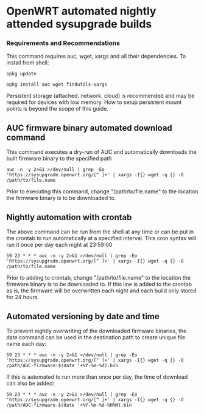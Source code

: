 # OpenWRT automated nightly attended sysupgrade builds
### Requirements and Recommendations

This command requires auc, wget, xargs and all their dependencies. To install from shell:

`opkg update`

`opkg install auc wget findutils-xargs`

Persistent storage (attached, network, cloud) is recommended and may be required for devices with low memory. How to setup persistent mount points is beyond the scope of this guide.

## AUC firmware binary automated download command

This command executes a dry-run of AUC and automatically downloads the built firmware binary to the specified path

`auc -n -y 2>&1 >/dev/null | grep -Eo 'https://sysupgrade.openwrt.org/[^ ]+' | xargs -I{} wget -q {} -O /path/to/file.name`

Prior to executing this command, change "/path/to/file.name" to the location the firmware binary is to be downloaded to. 

## Nightly automation with crontab

The above command can be run from the shell at any time or can be put in the crontab to run automatically at a specified interval. This cron syntax will run it once per day each night at 23:59:00

`59 23 * * * auc -n -y 2>&1 >/dev/null | grep -Eo 'https://sysupgrade.openwrt.org/[^ ]+' | xargs -I{} wget -q {} -O /path/to/file.name`

Prior to adding to crontab, change "/path/to/file.name" to the location the firmware binary is to be downloaded to. If this line is added to the crontab as is, the firmware will be overwritten each night and each build only stored for 24 hours.

## Automated versioning by date and time

To prevent nightly overwriting of the downloaded firmware binaries, the date command can be used in the destination path to create unique file name each day:

`59 23 * * * auc -n -y 2>&1 >/dev/null | grep -Eo 'https://sysupgrade.openwrt.org/[^ ]+' | xargs -I{} wget -q {} -O /path/AUC-firmware-$(date '+%Y-%m-%d).bin`

If this is automated to run more than once per day, the time of download can also be added:

`59 23 * * * auc -n -y 2>&1 >/dev/null | grep -Eo 'https://sysupgrade.openwrt.org/[^ ]+' | xargs -I{} wget -q {} -O /path/AUC-firmware-$(date '+%Y-%m-%d-%H%M).bin`

